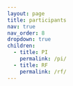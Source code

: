 ```yaml
---
layout: page
title: participants
nav: true
nav_order: 8
dropdown: true
children:
  - title: PI
    permalink: /pi/
  - title: RF
    permalink: /rf/
---
```

